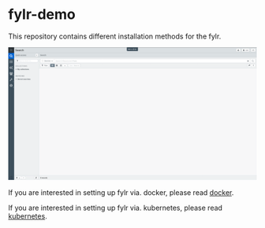 # fylr-demo

This repository contains different installation methods for the fylr.

![](assets/fylr-preview.png)

If you are interested in setting up fylr via. docker, please read [docker](docker/README.md).

If you are interested in setting up fylr via. kubernetes, please read [kubernetes](kubernetes/README.md).
